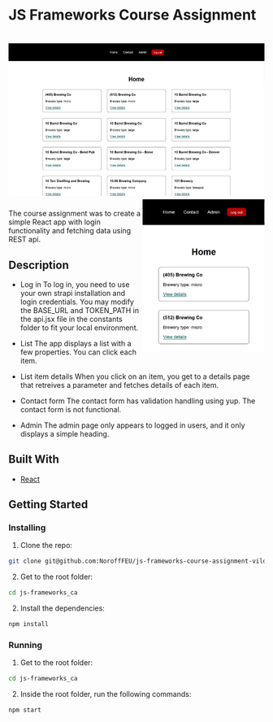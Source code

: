 # JS Frameworks Course Assignment

# <img src="JSFCA_1.jpg" alt='screenshot' height='300' style="clear: right" /> <img src="JSFCA_2.jpg" alt='screenshot' height='300' style="float: right"/>

The course assignment was to create a simple React app with login functionality and fetching data using REST api.

## Description

- Log in
To log in, you need to use your own strapi installation and login credentials. You may modify the BASE_URL and TOKEN_PATH in the api.jsx file in the constants folder to fit your local environment.

- List
The app displays a list with a few properties. You can click each item.

- List item details
When you click on an item, you get to a details page that retreives a parameter and fetches details of each item.

- Contact form
The contact form has validation handling using yup. The contact form is not functional.

- Admin
The admin page only appears to logged in users, and it only displays a simple heading.


## Built With
- [React](https://reactjs.org/)

## Getting Started

### Installing

1. Clone the repo:

```bash
git clone git@github.com:NoroffFEU/js-frameworks-course-assignment-vildehalvorsen.git
```
2. Get to the root folder:

```bash
cd js-frameworks_ca
```

2. Install the dependencies:

```bash
npm install
```

### Running
1. Get to the root folder:

```bash
cd js-frameworks_ca
```

2. Inside the root folder, run the following commands:

```bash
npm start
```
